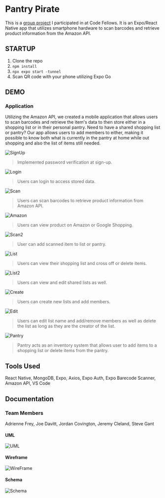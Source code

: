 # Pantry Pirate

This is a [group project](https://github.com/PriceFinder/PantryPirate-FE) I participated in at Code Fellows. It is an Expo/React Native app that utilizes smartphone hardware to scan barcodes and retrieve product information from the Amazon API.

## STARTUP

1. Clone the repo
2. `npm install`
3. `npx expo start -tunnel`
4. Scan QR code with your phone utilizing Expo Go

## DEMO

### Application

Utilizing the Amazon API, we created a mobile application that allows users to scan barcodes and retrieve the item's data to then store either in a shopping list or in their personal pantry. Need to have a shared shopping list or pantry? Our app allows users to add members to either, making it possible to know both what is currently in the  pantry at home while out shopping and also the list of items still  needed.

![SignUp](./assets/demo/login1.gif)
> Implemented password verification at sign-up.

![Login](./assets/demo/login2.gif)
> Users can login to access stored data.

![Scan](./assets/demo/scan.gif)
> Users can scan barcodes to retrieve product information from Amazon API.

![Amazon](./assets/demo/amazon.gif)
> Users can view product on Amazon or Google Shopping.

![Scan2](./assets/demo/scan2.gif)
> User can add scanned item to list or pantry.

![List](./assets/demo/list1.gif)
> Users can view their shopping list and cross off or delete items.

![List2](./assets/demo/list2.gif)
> Users can view and edit shared lists as well.

![Create](./assets/demo/createList.gif)
> Users can create new lists and add members.

![Edit](./assets/demo/editList.gif)
> Users can edit list name and add/remove members as well as delete the list as long as they are the creator of the list.

![Pantry](./assets/demo/pantry.gif)
> Pantry acts as an inventory system that allows user to add items to a shopping list or delete items from the pantry.

## Tools Used

React Native, MongoDB, Expo, Axios, Expo Auth, Expo Barecode Scanner, Amazon API, VS Code

## Documentation

### Team Members

Adrienne Frey, Joe Davitt, Jordan Covington, Jeremy Cleland, Steve Gant

#### UML

![UML](assets/PantryPirate_UML.png)

#### Wireframe

![WireFrame](/assets/pricefinderWF.png)

#### Schema

![Schema](assets/PantryPirateSchema.PNG)
